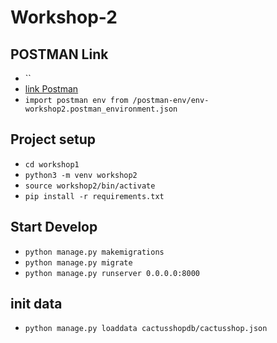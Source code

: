 # Workshop-2

## POSTMAN Link 
- ``
- [link Postman](https://www.postman.com/collections/583523dda916141cfa6a)
- `import postman env from /postman-env/env-workshop2.postman_environment.json`

## Project setup

- `cd workshop1` 
- `python3 -m venv workshop2`
- `source workshop2/bin/activate`
- `pip install -r requirements.txt`

## Start Develop
- `python manage.py makemigrations`
- `python manage.py migrate`
- `python manage.py runserver 0.0.0.0:8000`
## init data
- `python manage.py loaddata cactusshopdb/cactusshop.json`
 
